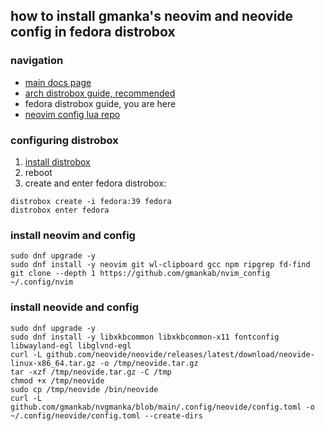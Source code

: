 ## how to install gmanka's neovim and neovide config in fedora distrobox

### navigation

- [main docs page](https://github.com/gmankab/nvgmanka)
- [arch distrobox guide, recommended](https://github.com/gmankab/nvgmanka/blob/main/docs/distrobox_arch.md)
- fedora distrobox guide, you are here
- [neovim config lua repo](https://github.com/gmankab/nvim_config)

### configuring distrobox

1. [install distrobox](https://github.com/89luca89/distrobox#installation)
2. reboot
3. create and enter fedora distrobox:

```shell
distrobox create -i fedora:39 fedora
distrobox enter fedora
```

### install neovim and config

```shell
sudo dnf upgrade -y
sudo dnf install -y neovim git wl-clipboard gcc npm ripgrep fd-find
git clone --depth 1 https://github.com/gmankab/nvim_config ~/.config/nvim
```

### install neovide and config

```shell
sudo dnf upgrade -y
sudo dnf install -y libxkbcommon libxkbcommon-x11 fontconfig libwayland-egl libglvnd-egl
curl -L github.com/neovide/neovide/releases/latest/download/neovide-linux-x86_64.tar.gz -o /tmp/neovide.tar.gz
tar -xzf /tmp/neovide.tar.gz -C /tmp
chmod +x /tmp/neovide
sudo cp /tmp/neovide /bin/neovide
curl -L github.com/gmankab/nvgmanka/blob/main/.config/neovide/config.toml -o ~/.config/neovide/config.toml --create-dirs
```


